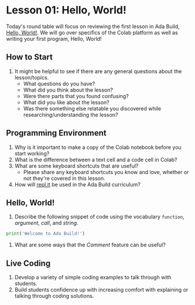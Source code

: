 # Lesson 01: Hello, World!

Today's round table will focus on reviewing the first lesson in Ada Build, [Hello, World!](https://colab.research.google.com/drive/1sFOo4HnuUxJMtso9JljUZwHMomhu9ADs). We will go over specifics of the Colab platform as well as writing your first program, Hello, World!

## How to Start

1. It might be helpful to see if there are any general questions about the lesson/topics.
    * What questions do you have?
    * What did you think about the lesson?
    * Were there parts that you found confusing?
    * What did you like about the lesson?
    * Was there something else relatable you discovered while researching/understanding the lesson?

## Programming Environment

1. Why is it important to make a copy of the Colab notebook before you start working?
1. What is the difference between a text cell and a code cell in Colab?
1. What are some keyboard shortcuts that are useful?
    * Please share any keyboard shortcuts you know and love, whether or not they're covered in this lesson.
1. How will [repl.it](https://repl.it) be used in the Ada Build curriculum?

## Hello, World!

1. Describe the following snippet of code using the vocabulary `function`, *argument*, *call*, and *string*.

```python
print('Welcome to Ada Build!')
```

1. What are some ways that the *Comment* feature can be useful?

## Live Coding

1. Develop a variety of simple coding examples to talk through with students. 
1. Build students confidence up with increasing comfort with explaining or talking through coding solutions. 
